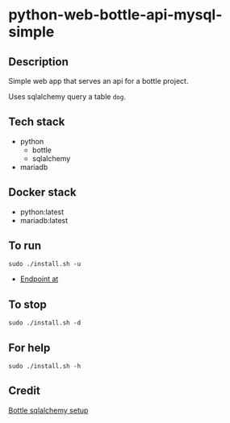 # python-web-bottle-api-mysql-simple

## Description
Simple web app that serves an api
for a bottle project.

Uses sqlalchemy query a table `dog`.

## Tech stack
- python
  - bottle
  - sqlalchemy
- mariadb

## Docker stack
- python:latest
- mariadb:latest

## To run
`sudo ./install.sh -u`
- [Endpoint at](http://localhost/dogs)

## To stop
`sudo ./install.sh -d`

## For help
`sudo ./install.sh -h`

## Credit
[Bottle sqlalchemy setup](https://github.com/iurisilvio/bottle-sqlalchemy/blob/master/examples/basic.py)
